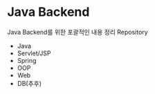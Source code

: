 # Java Backend

Java Backend를 위한 포괄적인 내용 정리 Repository  

- Java
- Servlet/JSP
- Spring
- OOP
- Web
- DB(추후)